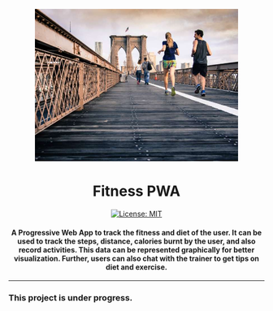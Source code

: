 <p align="center">
  <a href="" rel="noopener">
 <img height=300px src="./public/src/images/main-image-sm.jpg" alt="Fitness-App"></a>
</p>

<h1 align="center">Fitness PWA</h1>

<div align="center">

[![License: MIT](https://img.shields.io/badge/License-MIT-green.svg)](https://opensource.org/licenses/MIT)

<h4> A Progressive Web App to track the fitness and diet of the user. It can be used to track the steps, distance, calories burnt by the user, and also record activities. This data can be represented graphically for better visualization. Further, users can also chat with the trainer to get tips on diet and exercise. </h4>

</div>

-----------------------------------------

### This project is under progress.


